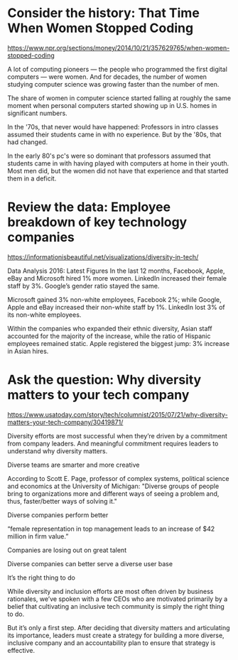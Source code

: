 # Consider the history: That Time When Women Stopped Coding
https://www.npr.org/sections/money/2014/10/21/357629765/when-women-stopped-coding

A lot of computing pioneers — the people who programmed the first digital computers — were women. And for decades, the number of women studying computer science was growing faster than the number of men. 

The share of women in computer science started falling at roughly the same moment when personal computers started showing up in U.S. homes in significant numbers.

In the '70s, that never would have happened: Professors in intro classes assumed their students came in with no experience. But by the '80s, that had changed.

In the early 80's pc's were so dominant that professors assumed that students came in with having played with computers at home in their youth.  Most men did, but the women did not have that experience and that started them in a deficit.


# Review the data: Employee breakdown of key technology companies
https://informationisbeautiful.net/visualizations/diversity-in-tech/

Data Analysis 2016: Latest Figures
In the last 12 months, Facebook, Apple, eBay and Microsoft hired 1% more women. LinkedIn increased their female staff by 3%. Google’s gender ratio stayed the same.

Microsoft gained 3% non-white employees, Facebook 2%; while Google, Apple and eBay increased their non-white staff by 1%. LinkedIn lost 3% of its non-white employees.

Within the companies who expanded their ethnic diversity, Asian staff accounted for the majority of the increase, while the ratio of Hispanic employees remained static. Apple registered the biggest jump: 3% increase in Asian hires.

# Ask the question: Why diversity matters to your tech company
https://www.usatoday.com/story/tech/columnist/2015/07/21/why-diversity-matters-your-tech-company/30419871/

Diversity efforts are most successful when they’re driven by a commitment from company leaders. And meaningful commitment requires leaders to understand why diversity matters.

Diverse teams are smarter and more creative 

According to Scott E. Page, professor of complex systems, political science and economics at the University of Michigan: "Diverse groups of people bring to organizations more and different ways of seeing a problem and, thus, faster/better ways of solving it."

Diverse companies perform better

“female representation in top management leads to an increase of $42 million in firm value.”

Companies are losing out on great talent 

Diverse companies can better serve a diverse user base 

It’s the right thing to do 

While diversity and inclusion efforts are most often driven by business rationales, we’ve spoken with a few CEOs who are motivated primarily by a belief that cultivating an inclusive tech community is simply the right thing to do.

But it’s only a first step. After deciding that diversity matters and articulating its importance, leaders must create a strategy for building a more diverse, inclusive company and an accountability plan to ensure that strategy is effective.

